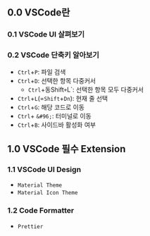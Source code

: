 ## 0.0 VSCode란
### 0.1 VSCode UI 살펴보기
### 0.2 VSCode 단축키 알아보기
- `Ctrl`+`P`: 파일 검색
- `Ctrl`+`D`: 선택한 항목 다중커서
  - `Ctrl`+동Shift`+`L`: 선택한 항목 모두 다중커서
- `Ctrl`+`L`(=`Shift`+`Dn`): 현재 줄 선택
- `Ctrl`+`G`: 해당 코드로 이동
- `Ctrl`+ `&#96;`: 터미널로 이동
- `Ctrl`+`B`: 사이드바 활성화 여부
## 1.0 VSCode 필수 Extension
### 1.1 VSCode UI Design
- `Material Theme`
- `Material Icon Theme`
### 1.2 Code Formatter
- `Prettier`